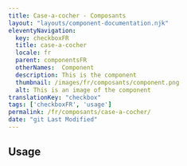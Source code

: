 ```yaml
---
title: Case-a-cocher - Composants
layout: "layouts/component-documentation.njk"
eleventyNavigation:
  key: checkboxFR
  title: case-a-cocher
  locale: fr
  parent: componentsFR
  otherNames:  Component
  description: This is the component
  thumbnail: /images/fr/composants/component.png
  alt: This is an image of the component
translationKey: "checkbox"
tags: ['checkboxFR', 'usage']
permalink: /fr/composants/case-a-cocher/
date: "git Last Modified"
---
```


## Usage